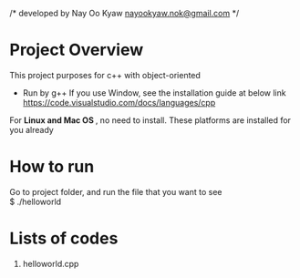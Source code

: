 /*
    developed by Nay Oo Kyaw
    nayookyaw.nok@gmail.com
*/

# Project Overview
This project purposes for c++ with object-oriented

- Run by g++
If you use Window, see the installation guide at below link
https://code.visualstudio.com/docs/languages/cpp <br>

For <strong>Linux and Mac OS </strong>, no need to install. These platforms are installed for you already <brs>

# How to run
Go to project folder, and run the file that you want to see <br>
$ ./helloworld


# Lists of codes
1. helloworld.cpp